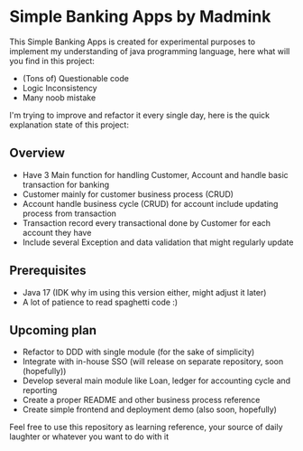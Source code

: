 # Simple Banking Apps by Madmink

This Simple Banking Apps is created for experimental purposes to implement my understanding of java programming language, here what will you find in this project:

- (Tons of) Questionable code
- Logic Inconsistency
- Many noob mistake

I'm trying to improve and refactor it every single day, here is the quick explanation state of this project:

## Overview
- Have 3 Main function for handling Customer, Account and handle basic transaction for banking
- Customer mainly for customer business process (CRUD)
- Account handle business cycle (CRUD) for account include updating process from transaction
- Transaction record every transactional done by Customer for each account they have
- Include several Exception and data validation that might regularly update

## Prerequisites
- Java 17 (IDK why im using this version either, might adjust it later)
- A lot of patience to read spaghetti code :)

## Upcoming plan
- Refactor to DDD with single module (for the sake of simplicity)
- Integrate with in-house SSO (will release on separate repository, soon (hopefully))
- Develop several main module like Loan, ledger for accounting cycle and reporting
- Create a proper README and other business process reference
- Create simple frontend and deployment demo (also soon, hopefully)

Feel free to use this repository as learning reference, your source of daily laughter or whatever you want to do with it

